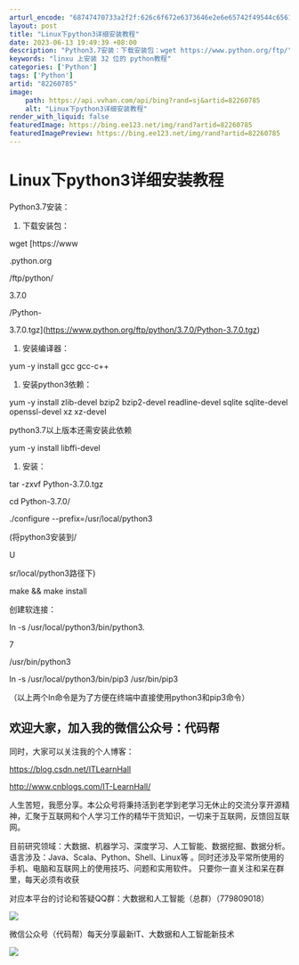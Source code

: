 ```yaml
---
arturl_encode: "68747470733a2f2f:626c6f672e6373646e2e6e65742f49544c6561726e48616c6c:2f61727469636c652f64657461696c732f3832323630373835"
layout: post
title: "Linux下python3详细安装教程"
date: 2023-06-13 19:49:39 +08:00
description: "Python3.7安装：下载安装包：wget https://www.python.org/ftp/"
keywords: "linxu 上安装 32 位的 python教程"
categories: ['Python']
tags: ['Python']
artid: "82260785"
image:
    path: https://api.vvhan.com/api/bing?rand=sj&artid=82260785
    alt: "Linux下python3详细安装教程"
render_with_liquid: false
featuredImage: https://bing.ee123.net/img/rand?artid=82260785
featuredImagePreview: https://bing.ee123.net/img/rand?artid=82260785
---
```


# Linux下python3详细安装教程

Python3.7安装：

1. 下载安装包：

wget
[https://www



.python.org



/ftp/python/



3.7.0



/Python-



3.7.0.tgz](https://www.python.org/ftp/python/3.7.0/Python-3.7.0.tgz)

1. 安装编译器：

yum -y install gcc gcc-c++

1. 安装python3依赖：

yum -y install zlib-devel bzip2 bzip2-devel readline-devel sqlite sqlite-devel openssl-devel xz xz-devel

python3.7以上版本还需安装此依赖

yum -y install libffi-devel

1. 安装：

tar -zxvf Python-3.7.0.tgz

cd Python-3.7.0/

./configure --prefix=/usr/local/python3

(将python3安装到/

U

sr/local/python3路径下)

make && make install

创建软连接：

ln -s /usr/local/python3/bin/python3.

7

/usr/bin/python3
  

ln -s /usr/local/python3/bin/pip3 /usr/bin/pip3

（以上两个ln命令是为了方便在终端中直接使用python3和pip3命令）

## 欢迎大家，加入我的微信公众号：代码帮

同时，大家可以关注我的个人博客：

<https://blog.csdn.net/ITLearnHall>

http://www.cnblogs.com/IT-LearnHall/

人生苦短，我愿分享。本公众号将秉持活到老学到老学习无休止的交流分享开源精神，汇聚于互联网和个人学习工作的精华干货知识，一切来于互联网，反馈回互联网。

目前研究领域：大数据、机器学习、深度学习、人工智能、数据挖掘、数据分析。 语言涉及：Java、Scala、Python、Shell、Linux等 。同时还涉及平常所使用的手机、电脑和互联网上的使用技巧、问题和实用软件。 只要你一直关注和呆在群里，每天必须有收获

对应本平台的讨论和答疑QQ群：大数据和人工智能（总群）（779809018）

![](https://i-blog.csdnimg.cn/blog_migrate/689b9a45972ab37fb7d8663ef0de4ad8.png)

微信公众号（代码帮）每天分享最新IT、大数据和人工智能新技术

![](https://i-blog.csdnimg.cn/blog_migrate/c09bc7fe39ec88474ec488f042aaafd1.png)
